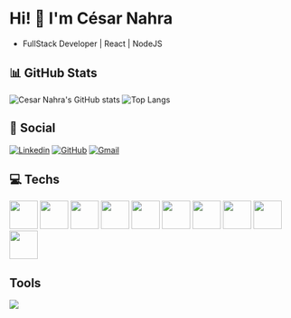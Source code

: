# Hi! 👋 I'm César Nahra 
 - FullStack Developer | React | NodeJS

## 📊 GitHub Stats

![Cesar Nahra's GitHub stats](https://github-readme-stats.vercel.app/api?username=CesarNahra&show_icons=true&theme=transparent&border_color=dfdfdf&hide_title=true)
![Top Langs](https://github-readme-stats.vercel.app/api/top-langs/?username=CesarNahra&layout=compact&border_color=dfdfdf)


## 📧 Social
[![Linkedin](https://img.shields.io/badge/LinkedIn-0077B5?style=for-the-badge&logo=linkedin&logoColor=white)](https://www.linkedin.com/in/cesar-sant-anna-nahra)
[![GitHub](https://img.shields.io/badge/GitHub-100000?style=for-the-badge&logo=github&logoColor=white)](https://github.com/cesarnahra/)
[![Gmail](https://img.shields.io/badge/Gmail-D14836?style=for-the-badge&logo=gmail&logoColor=white)]()

## 💻 Techs

<div display='inline-block'>
    <img widht='50' height='50' src="https://cdn.jsdelivr.net/gh/devicons/devicon/icons/html5/html5-plain.svg" />
    <img widht='50' height='50' src="https://cdn.jsdelivr.net/gh/devicons/devicon/icons/css3/css3-plain.svg" />
    <img widht='50' height='50' src="https://cdn.jsdelivr.net/gh/devicons/devicon/icons/react/react-original.svg" />
    <img widht='50' height='50' src="https://cdn.jsdelivr.net/gh/devicons/devicon/icons/nodejs/nodejs-original.svg" />
    <img widht='50' height='50' src="https://cdn.jsdelivr.net/gh/devicons/devicon/icons/javascript/javascript-original.svg" />
    <img widht='50' height='50' src="https://cdn.jsdelivr.net/gh/devicons/devicon/icons/postgresql/postgresql-plain.svg" />
    <img widht='50' height='50' src="https://cdn.jsdelivr.net/gh/devicons/devicon/icons/bootstrap/bootstrap-plain.svg" />
    <img widht='50' height='50' src="https://cdn.jsdelivr.net/gh/devicons/devicon/icons/express/express-original.svg" />
    <img widht='50' height='50' src="https://cdn.jsdelivr.net/gh/devicons/devicon/icons/sequelize/sequelize-original.svg" />
    <img widht='50' height='50' src="https://cdn.jsdelivr.net/gh/devicons/devicon/icons/docker/docker-plain.svg" />
</div>

## Tools

<div>
    <img src="https://cdn.jsdelivr.net/gh/devicons/devicon/icons/vscode/vscode-original.svg" />
</div>          